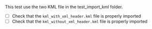 This test use the two KML file in the test_import_kml folder.
 * [ ] Check that the `kml_with_xml_header.kml` file is properly imported
 * [ ] Check that the `kml_without_xml_header.kml` file is properly imported
